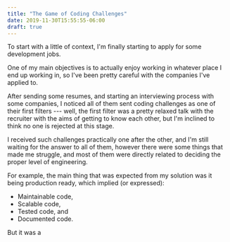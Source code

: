 ```yaml
---
title: "The Game of Coding Challenges"
date: 2019-11-30T15:55:55-06:00
draft: true
---
```


To start with a little of context, I'm finally starting to apply for some
development jobs.

One of my main objectives is to actually enjoy working in whatever place I end
up working in, so I've been pretty careful with the companies I've applied to.

After sending some resumes, and starting an interviewing process with some
companies, I noticed all of them sent coding challenges as one of their first
filters --- well, the first filter was a pretty relaxed talk with the recruiter
with the aims of getting to know each other, but I'm inclined to think no one
is rejected at this stage.

I received such challenges practically one after the other, and I'm still
waiting for the answer to all of them, however there were some things that
made me struggle, and most of them were directly related to deciding the proper
level of engineering.

For example, the main thing that was expected from my solution was it being
production ready, which implied (or expressed): 

- Maintainable code,
- Scalable code,
- Tested code, and
- Documented code.

But it was a 
